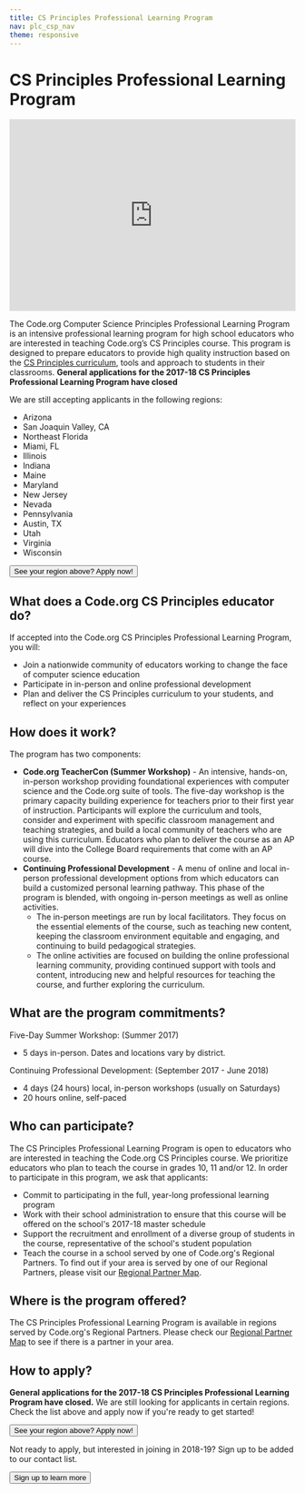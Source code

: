 ```yaml
---
title: CS Principles Professional Learning Program
nav: plc_csp_nav
theme: responsive
---
```

# CS Principles Professional Learning Program

<iframe style="max-width: 100%" width="600" height="337" src="https://www.youtube.com/embed/DMr1iFYacGQ" frameborder="0" allowfullscreen></iframe>
<br />

The Code.org Computer Science Principles Professional Learning Program is an intensive professional learning program for high school educators who are interested in teaching Code.org’s CS Principles course. This program is designed to prepare educators to provide high quality instruction based on the [CS Principles curriculum](/educate/csp), tools and approach to students in their classrooms. **General applications for the 2017-18 CS Principles Professional Learning Program have closed** 

We are still accepting applicants in the following regions:

* Arizona
* San Joaquin Valley, CA
* Northeast Florida
* Miami, FL
* Illinois
* Indiana
* Maine
* Maryland
* New Jersey
* Nevada
* Pennsylvania
* Austin, TX
* Utah
* Virginia
* Wisconsin

[<button>See your region above? Apply now!</button>](/educate/professional-learning/cs-principles-apply)

## What does a Code.org CS Principles educator do?
If accepted into the Code.org CS Principles Professional Learning Program, you will:

- Join a nationwide community of educators working to change the face of computer science education 
- Participate in in-person and online professional development
- Plan and deliver the CS Principles curriculum to your students, and reflect on your experiences 


## <a name="components"></a>How does it work?
The program has two components: 

- **Code.org TeacherCon (Summer Workshop)** - An intensive, hands-on, in-person workshop providing foundational experiences with computer science and the Code.org suite of tools. The five-day workshop is the primary capacity building experience for teachers prior to their first year of instruction. Participants will explore the curriculum and tools, consider and experiment with specific classroom management and teaching strategies, and build a local community of teachers who are using this curriculum. Educators who plan to deliver the course as an AP will dive into the College Board requirements that come with an AP course.
- **Continuing Professional Development** - A menu of online and local in-person professional development options from which educators can build a customized personal learning pathway. This phase of the program is blended, with ongoing in-person meetings as well as online activities.
  - The in-person meetings are run by local facilitators. They focus on the essential elements of the course, such as teaching new content, keeping the classroom environment equitable and engaging, and continuing to build pedagogical strategies.
  - The online activities are focused on building the online professional learning community, providing continued support with tools and content, introducing new and helpful resources for teaching the course, and further exploring the curriculum.


## <a name="commitments"></a>What are the program commitments?

Five-Day Summer Workshop: (Summer 2017)

- 5 days in-person. Dates and locations vary by district.

Continuing Professional Development: (September 2017 - June 2018)

- 4 days (24 hours) local, in-person workshops (usually on Saturdays)
- 20 hours online, self-paced


## <a name="participate"></a>Who can participate?

The CS Principles Professional Learning Program is open to educators who are interested in teaching the Code.org CS Principles course. We prioritize educators who plan to teach the course in grades 10, 11 and/or 12. In order to participate in this program, we ask that applicants:

* Commit to participating in the full, year-long professional learning program
* Work with their school administration to ensure that this course will be offered on the school's 2017-18 master schedule
* Support the recruitment and enrollment of a diverse group of students in the course, representative of the school's student population
* Teach the course in a school served by one of Code.org's Regional Partners. To find out if your area is served by one of our Regional Partners, please visit our  [Regional Partner Map](https://code.org/educate/professional-learning-partner/partners).


## <a name="locations"></a>Where is the program offered?

The CS Principles Professional Learning Program is available in regions served by Code.org's Regional Partners. Please check our [Regional Partner Map](https://code.org/educate/regional-partner/partners) to see if there is a partner in your area.

## <a name="apply"></a>How to apply?

**General applications for the 2017-18 CS Principles Professional Learning Program have closed.** We are still looking for applicants in certain regions. Check the list above and apply now if you're ready to get started! 

[<button>See your region above? Apply now!</button>](/educate/professional-learning/cs-principles-apply)

Not ready to apply, but interested in joining in 2018-19? Sign up to be added to our contact list. 

[<button>Sign up to learn more</button>](https://goo.gl/forms/jBWAHg5jvEV8lSV52)
